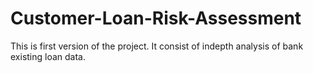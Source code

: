 # Customer-Loan-Risk-Assessment
This is first version of the project. It consist of indepth analysis of bank existing loan data.
